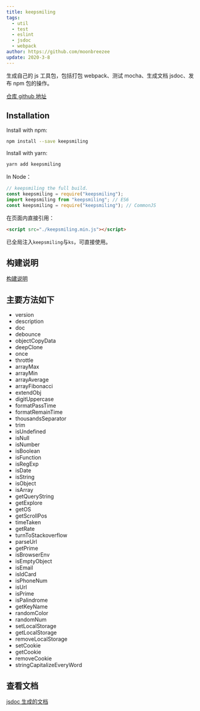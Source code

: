 ```yaml
---
title: keepsmiling
tags:
  - util
  - test
  - eslint
  - jsdoc
  - webpack
author: https://github.com/moonbreezee
update: 2020-3-8
---
```


生成自己的 js 工具包，包括打包 webpack、测试 mocha、生成文档 jsdoc、发布 npm 包的操作。

[仓库 github 地址](https://github.com/moonbreezee/keepsmiling.git)

## Installation

Install with npm:

```bash
npm install --save keepsmiling
```

Install with yarn:

```bash
yarn add keepsmiling
```

In Node：

```js
// keepsmiling the full build.
const keepsmiling = require("keepsmiling");
import keepsmiling from "keepsmiling"; // ES6
const keepsmiling = require("keepsmiling"); // CommonJS
```

在页面内直接引用：

```html
<script src="./keepsmiling.min.js"></script>
```

已全局注入`keepsmiling`与`ks`，可直接使用。

## 构建说明

[构建说明](https://github.com/moonbreezee/keepsmiling/blob/master/NOTES.md)

## 主要方法如下

- version
- description
- doc
- debounce
- objectCopyData
- deepClone
- once
- throttle
- arrayMax
- arrayMin
- arrayAverage
- arrayFibonacci
- extendObj
- digitUppercase
- formatPassTime
- formatRemainTime
- thousandsSeparator
- trim
- isUndefined
- isNull
- isNumber
- isBoolean
- isFunction
- isRegExp
- isDate
- isString
- isObject
- isArray
- getQueryString
- getExplore
- getOS
- getScrollPos
- timeTaken
- getRate
- turnToStackoverflow
- parseUrl
- getPrime
- isBrowserEnv
- isEmptyObject
- isEmail
- isIdCard
- isPhoneNum
- isUrl
- isPrime
- isPalindrome
- getKeyName
- randomColor
- randomNum
- setLocalStorage
- getLocalStorage
- removeLocalStorage
- setCookie
- getCookie
- removeCookie
- stringCapitalizeEveryWord

## 查看文档

[jsdoc 生成的文档](https://htmlpreview.github.io/?https://github.com/moonbreezee/keepsmiling/blob/master/doc/index.html)
